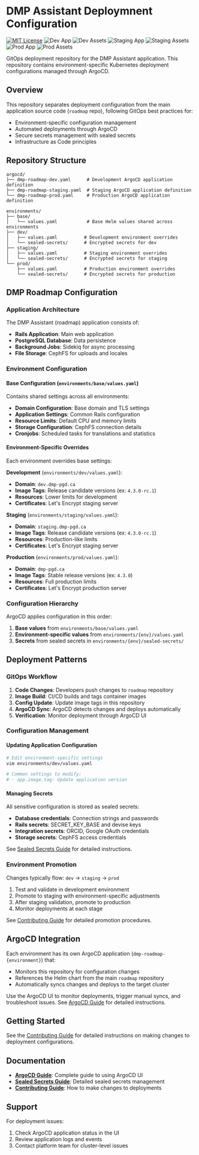 # DMP Assistant Deploymnent Configuration

[![MIT License](https://img.shields.io/github/license/portagenetwork/roadmap-deploy)](https://github.com/portagenetwork/roadmap-deploy/blob/main/LICENSE)
![Dev App](https://img.shields.io/badge/dynamic/yaml?url=https://raw.githubusercontent.com/portagenetwork/roadmap-deploy/refs/heads/main/environments/dev/values.yaml&query=%24.app.image.tag&label=Dev%20App)
![Dev Assets](https://img.shields.io/badge/dynamic/yaml?url=https://raw.githubusercontent.com/portagenetwork/roadmap-deploy/refs/heads/main/environments/dev/values.yaml&query=$.assets.image.tag&label=Dev%20Assets)
![Staging App](https://img.shields.io/badge/dynamic/yaml?url=https://raw.githubusercontent.com/portagenetwork/roadmap-deploy/refs/heads/main/environments/staging/values.yaml&query=%24.app.image.tag&label=Staging%20App)
![Staging Assets](https://img.shields.io/badge/dynamic/yaml?url=https://raw.githubusercontent.com/portagenetwork/roadmap-deploy/refs/heads/main/environments/staging/values.yaml&query=$.assets.image.tag&label=Staging%20Assets)
![Prod App](https://img.shields.io/badge/dynamic/yaml?url=https://raw.githubusercontent.com/portagenetwork/roadmap-deploy/refs/heads/main/environments/prod/values.yaml&query=%24.app.image.tag&label=Prod%20App)
![Prod Assets](https://img.shields.io/badge/dynamic/yaml?url=https://raw.githubusercontent.com/portagenetwork/roadmap-deploy/refs/heads/main/environments/prod/values.yaml&query=$.assets.image.tag&label=Prod%20Assets)

GitOps deployment repository for the DMP Assistant application. This repository contains environment-specific Kubernetes
deployment configurations managed through ArgoCD.

## Overview

This repository separates deployment configuration from the main application source code (`roadmap` repo), following GitOps
best practices for:

- Environment-specific configuration management
- Automated deployments through ArgoCD
- Secure secrets management with sealed secrets
- Infrastructure as Code principles

## Repository Structure

```text
argocd/
├── dmp-roadmap-dev.yaml      # Development ArgoCD application definition
├── dmp-roadmap-staging.yaml  # Staging ArgoCD application definition
└── dmp-roadmap-prod.yaml     # Production ArgoCD application definition

environments/
├── base/
│   └── values.yaml           # Base Helm values shared across environments
├── dev/
│   ├── values.yaml          # Development environment overrides
│   └── sealed-secrets/      # Encrypted secrets for dev
├── staging/
│   ├── values.yaml          # Staging environment overrides
│   └── sealed-secrets/      # Encrypted secrets for staging
└── prod/
    ├── values.yaml          # Production environment overrides
    └── sealed-secrets/      # Encrypted secrets for production
```

## DMP Roadmap Configuration

### Application Architecture

The DMP Assistant (roadmap) application consists of:

- **Rails Application**: Main web application
- **PostgreSQL Database**: Data persistence
- **Background Jobs**: Sidekiq for async processing
- **File Storage**: CephFS for uploads and locales

### Environment Configuration

#### Base Configuration (`environments/base/values.yaml`)

Contains shared settings across all environments:

- **Domain Configuration**: Base domain and TLS settings
- **Application Settings**: Common Rails configuration
- **Resource Limits**: Default CPU and memory limits
- **Storage Configuration**: CephFS connection details
- **Cronjobs**: Scheduled tasks for translations and statistics

#### Environment-Specific Overrides

Each environment overrides base settings:

**Development** (`environments/dev/values.yaml`):

- **Domain**: `dev.dmp-pgd.ca`
- **Image Tags**: Release candidate versions (ex: `4.3.0-rc.1`)
- **Resources**: Lower limits for development
- **Certificates**: Let's Encrypt staging server

**Staging** (`environments/staging/values.yaml`):

- **Domain**: `staging.dmp-pgd.ca`
- **Image Tags**: Release candidate versions (ex: `4.3.0-rc.1`)
- **Resources**: Production-like limits
- **Certificates**: Let's Encrypt staging server

**Production** (`environments/prod/values.yaml`):

- **Domain**: `dmp-pgd.ca`
- **Image Tags**: Stable release versions (ex: `4.3.0`)
- **Resources**: Full production limits
- **Certificates**: Let's Encrypt production server

### Configuration Hierarchy

ArgoCD applies configuration in this order:

1. **Base values** from `environments/base/values.yaml`
2. **Environment-specific values** from `environments/{env}/values.yaml`
3. **Secrets** from sealed secrets in `environments/{env}/sealed-secrets/`

## Deployment Patterns

### GitOps Workflow

1. **Code Changes**: Developers push changes to `roadmap` repository
2. **Image Build**: CI/CD builds and tags container images
3. **Config Update**: Update image tags in this repository
4. **ArgoCD Sync**: ArgoCD detects changes and deploys automatically
5. **Verification**: Monitor deployment through ArgoCD UI

### Configuration Management

#### Updating Application Configuration

```bash
# Edit environment-specific settings
vim environments/dev/values.yaml

# Common settings to modify:
# - app.image.tag: Update application version
```

#### Managing Secrets

All sensitive configuration is stored as sealed secrets:

- **Database credentials**: Connection strings and passwords
- **Rails secrets**: SECRET_KEY_BASE and devise keys
- **Integration secrets**: ORCID, Google OAuth credentials
- **Storage secrets**: CephFS access credentials

See [Sealed Secrets Guide](docs/sealed-secrets-guide.md) for detailed instructions.

### Environment Promotion

Changes typically flow: `dev` → `staging` → `prod`

1. Test and validate in development environment
2. Promote to staging with environment-specific adjustments
3. After staging validation, promote to production
4. Monitor deployments at each stage

See [Contributing Guide](CONTRIBUTING.md) for detailed promotion procedures.

## ArgoCD Integration

Each environment has its own ArgoCD application (`dmp-roadmap-{environment}`) that:

- Monitors this repository for configuration changes
- References the Helm chart from the main `roadmap` repository
- Automatically syncs changes and deploys to the target cluster

Use the ArgoCD UI to monitor deployments, trigger manual syncs, and troubleshoot issues. See
[ArgoCD Guide](docs/argocd-guide.md) for detailed instructions.

## Getting Started

See the [Contributing Guide](CONTRIBUTING.md) for detailed instructions on making changes to deployment configurations.

## Documentation

- **[ArgoCD Guide](docs/argocd-guide.md)**: Complete guide to using ArgoCD UI
- **[Sealed Secrets Guide](docs/sealed-secrets-guide.md)**: Detailed sealed secrets management
- **[Contributing Guide](CONTRIBUTING.md)**: How to make changes to deployments

## Support

For deployment issues:

1. Check ArgoCD application status in the UI
2. Review application logs and events
3. Contact platform team for cluster-level issues
